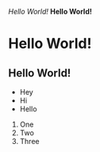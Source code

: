 *Hello World!*
**Hello World!**
# Hello World!
## Hello World!

* Hey
* Hi
* Hello

1. One
2. Two
3. Three
